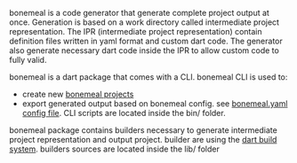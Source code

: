 bonemeal is a code generator that generate complete project output at once.
Generation is based on a work directory called intermediate project representation. The IPR (intermediate project representation) contain definition files written in yaml format and custom dart code.
The generator also generate necessary dart code inside the IPR to allow custom code to fully valid.

bonemeal is a dart package that comes with a CLI.
bonemeal CLI is used to:
  - create new [bonemeal projects]()
  - export generated output based on bonemeal config. see [bonemeal.yaml config file]().
CLI scripts are located inside the bin/ folder.

bonemeal package contains builders necessary to generate intermediate project representation and output project.
builder are using the [dart build system]().
builders sources are located inside the lib/ folder